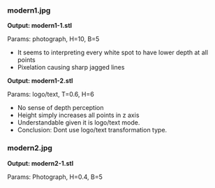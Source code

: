 ### modern1.jpg

**Output: modern1-1.stl**

Params: photograph, H=10, B=5

- It seems to interpreting every white spot to have lower depth at all points
- Pixelation causing sharp jagged lines

**Output: modern1-2.stl**

Params: logo/text, T=0.6, H=6

- No sense of depth perception
- Height simply increases all points in z axis
- Understandable given it is logo/text mode.
- Conclusion: Dont use logo/text transformation type.


### modern2.jpg

**Output: modern2-1.stl**

Params: Photograph, H=0.4, B=5

